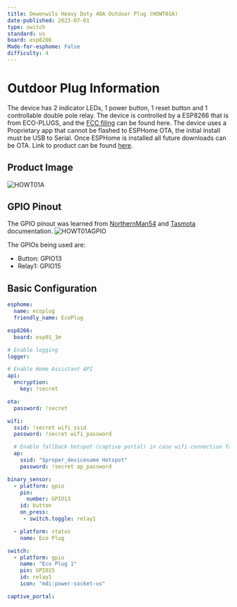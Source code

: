 ```yaml
---
title: Dewenwils Heavy Duty 40A Outdoor Plug (HOWT01A)
date-published: 2023-07-01
type: switch
standard: us
board: esp8266
Made-for-esphome: False
difficulty: 4
---
```

# Outdoor Plug Information

The device has 2 indicator LEDs, 1 power button, 1 reset button and 1 controllable  double pole relay.
The device is controlled by a ESP8266 that is from ECO-PLUGS, and the [FCC filing](https://fcc.report/FCC-ID/PAGECO-PLUGS) can be found here.
The device uses a Proprietary app that cannot be flashed to ESPHome OTA, the initial install must be USB to Serial. Once ESPHome is installed all future downloads can be OTA.
Link to product can be found [here](https://www.amazon.com/gp/product/B07PP2KNNH/ref=ppx_yo_dt_b_search_asin_title?ie=UTF8&psc=1).

## Product Image

![HOWT01A](https://github.com/ryansmigley/esphome-devices/assets/104950813/4a7bd27b-d218-4875-a22f-0dc72123332b)

## GPIO Pinout

The GPIO pinout was learned from [NorthernMan54](https://gist.github.com/NorthernMan54/ef912a07482b9ab83fa80b91b5b763e8) and [Tasmota](https://templates.blakadder.com/dewenwils_HOWT01A.html) documentation.
![HOWT01AGPIO](https://github.com/ryansmigley/esphome-devices/assets/104950813/cbc4297f-3980-41e7-ad7e-895ee2d140a1)

The GPIOs being used are:

* Button: GPIO13
* Relay1: GPIO15
  
## Basic Configuration

```yaml
esphome:
  name: ecoplug
  friendly_name: EcoPlug

esp8266:
  board: esp01_1m

# Enable logging
logger:

# Enable Home Assistant API
api:
  encryption:
    key: !secret

ota:
  password: !secret

wifi:
  ssid: !secret wifi_ssid
  password: !secret wifi_password

  # Enable fallback hotspot (captive portal) in case wifi connection fails
  ap:
    ssid: "$proper_devicename Hotspot"
    password: !secret ap_password

binary_sensor:
  - platform: gpio
    pin:
      number: GPIO13
    id: button
    on_press:
     - switch.toggle: relay1

  - platform: status
    name: Eco Plug

switch:
  - platform: gpio
    name: "Eco Plug 1"
    pin: GPIO15
    id: relay1
    icon: "mdi:power-socket-us"

captive_portal:
```
